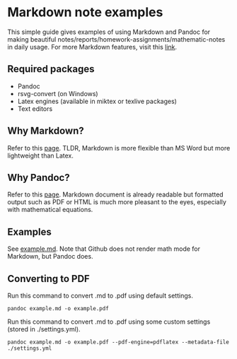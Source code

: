 # Markdown note examples

This simple guide gives examples of using Markdown and Pandoc for making beautiful notes/reports/homework-assignments/mathematic-notes in daily usage. For more Markdown features, visit this [link](https://www.markdownguide.org/basic-syntax/).

## Required packages

- Pandoc
- rsvg-convert (on Windows)
- Latex engines (available in miktex or texlive packages)
- Text editors

## Why Markdown?

Refer to this [page](https://www.markdownguide.org/getting-started/). TLDR, Markdown is more flexible than MS Word but more lightweight than Latex.

## Why Pandoc?

Refer to this [page](https://pandoc.org/). Markdown document is already readable but formatted output such as PDF or HTML is much more pleasant to the eyes, especially with mathematical equations.

## Examples

See [example.md](./example.md). Note that Github does not render math mode for Markdown, but Pandoc does.

## Converting to PDF

Run this command to convert .md to .pdf using default settings.

```
pandoc example.md -o example.pdf
```

Run this command to convert .md to .pdf using some custom settings (stored in ./settings.yml).

```
pandoc example.md -o example.pdf --pdf-engine=pdflatex --metadata-file ./settings.yml
```

